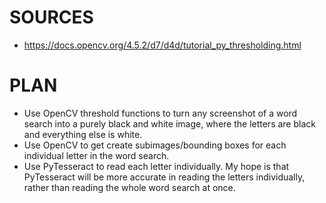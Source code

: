 # **SOURCES**
*	https://docs.opencv.org/4.5.2/d7/d4d/tutorial_py_thresholding.html

# **PLAN**
*	Use OpenCV threshold functions to turn any screenshot of a word search into a purely black
	and white image, where the letters are black and everything else is white.
*	Use OpenCV to get create subimages/bounding boxes for each individual letter in the
	word search.
*	Use PyTesseract to read each letter individually. My hope is that PyTesseract will be
	more accurate in reading the letters individually, rather than reading the whole
	word search at once.
